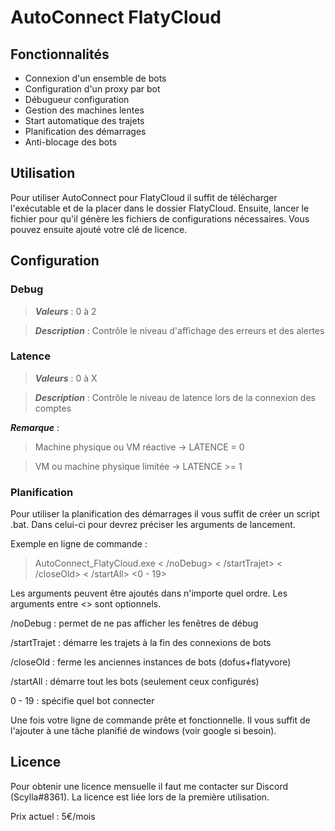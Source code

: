 # AutoConnect FlatyCloud

## Fonctionnalités

- Connexion d'un ensemble de bots
- Configuration d'un proxy par bot
- Débugueur configuration
- Gestion des machines lentes
- Start automatique des trajets
- Planification des démarrages
- Anti-blocage des bots

## Utilisation

Pour utiliser AutoConnect pour FlatyCloud il suffit de télécharger l'exécutable et de la placer dans le dossier FlatyCloud.
Ensuite, lancer le fichier pour qu'il génère les fichiers de configurations nécessaires. 
Vous pouvez ensuite ajouté votre clé de licence.

## Configuration

### Debug

> **_Valeurs_** : 0 à 2

> **_Description_** : Contrôle le niveau d'affichage des erreurs et des alertes

### Latence

> **_Valeurs_** : 0 à X

> **_Description_** : Contrôle le niveau de latence lors de la connexion des comptes

**_Remarque_** :

> Machine physique ou VM réactive -> LATENCE = 0

> VM ou machine physique limitée  -> LATENCE >= 1

### Planification

Pour utiliser la planification des démarrages il vous suffit de créer un script .bat.
Dans celui-ci pour devrez préciser les arguments de lancement.

Exemple en ligne de commande :

> AutoConnect_FlatyCloud.exe < /noDebug> < /startTrajet> < /closeOld> < /startAll> <0 - 19>

Les arguments peuvent être ajoutés dans n'importe quel ordre.
Les arguments entre <> sont optionnels.

/noDebug        : permet de ne pas afficher les fenêtres de débug

/startTrajet    : démarre les trajets à la fin des connexions de bots

/closeOld       : ferme les anciennes instances de bots (dofus+flatyvore)

/startAll       : démarre tout les bots (seulement ceux configurés)

0 - 19          : spécifie quel bot connecter

Une fois votre ligne de commande prête et fonctionnelle. Il vous suffit de l'ajouter à une tâche planifié de windows (voir google si besoin).

## Licence

Pour obtenir une licence mensuelle il faut me contacter sur Discord (Scylla#8361). 
La licence est liée lors de la première utilisation.

Prix actuel : 5€/mois

